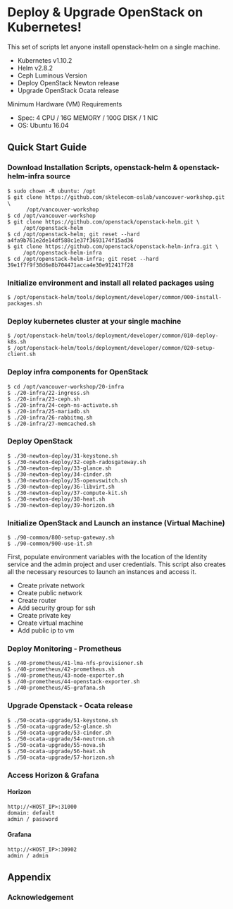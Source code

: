 # Deploy & Upgrade OpenStack on Kubernetes!

This set of scripts let anyone install openstack-helm on a single machine.

* Kubernetes v1.10.2
* Helm v2.8.2
* Ceph Luminous Version
* Deploy OpenStack Newton release
* Upgrade OpenStack Ocata release

Minimum Hardware (VM) Requirements
* Spec: 4 CPU / 16G MEMORY / 100G DISK / 1 NIC
* OS: Ubuntu 16.04

## Quick Start Guide

### Download Installation Scripts, openstack-helm & openstack-helm-infra source
    $ sudo chown -R ubuntu: /opt
    $ git clone https://github.com/sktelecom-oslab/vancouver-workshop.git \
          /opt/vancouver-workshop
    $ cd /opt/vancouver-workshop
    $ git clone https://github.com/openstack/openstack-helm.git \
         /opt/openstack-helm
    $ cd /opt/openstack-helm; git reset --hard a4fa9b761e2de14df588c1e37f3693174f15ad36
    $ git clone https://github.com/openstack/openstack-helm-infra.git \
         /opt/openstack-helm-infra
    $ cd /opt/openstack-helm-infra; git reset --hard 39e1f7f9f38d6e8b704471acca4e30e912417f28

### Initialize environment and install all related packages using
    $ /opt/openstack-helm/tools/deployment/developer/common/000-install-packages.sh


### Deploy kubernetes cluster at your single machine
    $ /opt/openstack-helm/tools/deployment/developer/common/010-deploy-k8s.sh
    $ /opt/openstack-helm/tools/deployment/developer/common/020-setup-client.sh

### Deploy infra components for OpenStack
    $ cd /opt/vancouver-workshop/20-infra
    $ ./20-infra/22-ingress.sh
    $ ./20-infra/23-ceph.sh
    $ ./20-infra/24-ceph-ns-activate.sh
    $ ./20-infra/25-mariadb.sh
    $ ./20-infra/26-rabbitmq.sh
    $ ./20-infra/27-memcached.sh
    
### Deploy OpenStack
    $ ./30-newton-deploy/31-keystone.sh
    $ ./30-newton-deploy/32-ceph-radosgateway.sh
    $ ./30-newton-deploy/33-glance.sh
    $ ./30-newton-deploy/34-cinder.sh
    $ ./30-newton-deploy/35-openvswitch.sh
    $ ./30-newton-deploy/36-libvirt.sh
    $ ./30-newton-deploy/37-compute-kit.sh
    $ ./30-newton-deploy/38-heat.sh
    $ ./30-newton-deploy/39-horizon.sh

### Initialize OpenStack and Launch an instance (Virtual Machine)
    $ ./90-common/800-setup-gateway.sh
    $ ./90-common/900-use-it.sh

First, populate environment variables with the location of the Identity service and the admin project and user credentials. This script also creates all the necessary resources to launch an instances and access it.

* Create private network
* Create public network
* Create router
* Add security group for ssh
* Create private key
* Create virtual machine
* Add public ip to vm

### Deploy Monitoring - Prometheus
    $ ./40-prometheus/41-lma-nfs-provisioner.sh
    $ ./40-prometheus/42-prometheus.sh
    $ ./40-prometheus/43-node-exporter.sh
    $ ./40-prometheus/44-openstack-exporter.sh
    $ ./40-prometheus/45-grafana.sh

### Upgrade Openstack - Ocata release
    $ ./50-ocata-upgrade/51-keystone.sh
    $ ./50-ocata-upgrade/52-glance.sh
    $ ./50-ocata-upgrade/53-cinder.sh
    $ ./50-ocata-upgrade/54-neutron.sh
    $ ./50-ocata-upgrade/55-nova.sh
    $ ./50-ocata-upgrade/56-heat.sh
    $ ./50-ocata-upgrade/57-horizon.sh

###  Access Horizon & Grafana
#### Horizon
    http://<HOST_IP>:31000
    domain: default
    admin / password

#### Grafana
    http://<HOST_IP>:30902
    admin / admin

## Appendix

### Acknowledgement

[OpenStack-Helm]: https://github.com/openstack/openstack-helm
[OpenStack-Helm Document]: https://docs.openstack.org/openstack-helm/latest/readme.html


